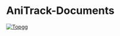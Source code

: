 # AniTrack-Documents

[![Topgg](https://top.gg/api/widget/792290529139621889.svg)](https://top.gg/bot/792290529139621889)
